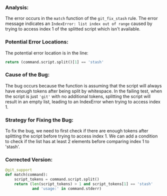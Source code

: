 ### Analysis:
The error occurs in the `match` function of the `git_fix_stash` rule. The error message indicates an `IndexError: list index out of range` caused by trying to access index 1 of the splitted script which isn't available.

### Potential Error Locations:
The potential error location is in the line:
```python
return (command.script.split()[1] == 'stash'
```

### Cause of the Bug:
The bug occurs because the function is assuming that the script will always have enough tokens after being split by whitespace. In the failing test, when the script is just `'git'` with no additional tokens, splitting the script will result in an empty list, leading to an IndexError when trying to access index 1.

### Strategy for Fixing the Bug:
To fix the bug, we need to first check if there are enough tokens after splitting the script before trying to access index 1. We can add a condition to check if the list has at least 2 elements before comparing index 1 to 'stash'.

### Corrected Version:
```python
@git_support
def match(command):
    script_tokens = command.script.split()
    return (len(script_tokens) > 1 and script_tokens[1] == 'stash'
            and 'usage:' in command.stderr)
```